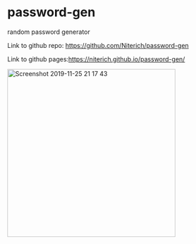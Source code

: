# password-gen
random password generator

Link to github repo: https://github.com/Niterich/password-gen

Link to github pages:https://niterich.github.io/password-gen/

<img width="381" alt="Screenshot 2019-11-25 21 17 43" src="https://user-images.githubusercontent.com/52295078/69599301-c8cde000-0fc9-11ea-8e3e-6f51481091ee.png">
